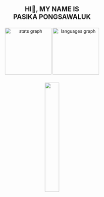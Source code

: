 <h2 align="center">HI👋, MY NAME IS<br>PASIKA PONGSAWALUK</h2>

###

<div align="center">
  <img src="https://github-readme-stats.vercel.app/api?username=bbello2003&hide_title=false&hide_rank=false&show_icons=true&include_all_commits=true&count_private=true&disable_animations=false&theme=dracula&locale=en&hide_border=false" height="150" alt="stats graph"  />
  <img src="https://github-readme-stats.vercel.app/api/top-langs?username=bbello2003&locale=en&hide_title=false&layout=compact&card_width=320&langs_count=5&theme=dracula&hide_border=false" height="150" alt="languages graph"  />
</div>

###

<div align="center">
  <img src="https://i.pinimg.com/originals/c2/1d/2d/c21d2d93109199adce3f253af4e61aa7.gif" width="30%" />
</div>

